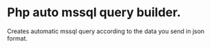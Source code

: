 # Php auto mssql query builder.
Creates automatic mssql query according to the data you send in json format.
